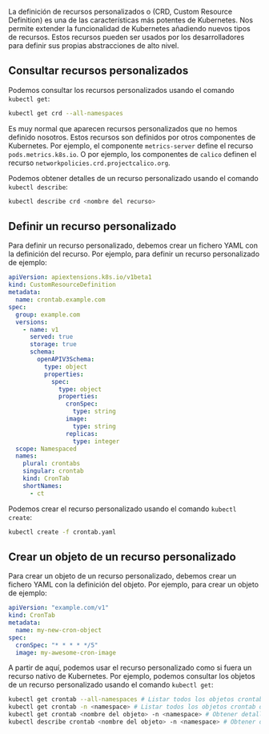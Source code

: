
La definición de recursos personalizados o (CRD, Custom Resource Definition) es una de las características más potentes de Kubernetes. Nos permite extender la funcionalidad de Kubernetes añadiendo nuevos tipos de recursos. Estos recursos pueden ser usados por los desarrolladores para definir sus propias abstracciones de alto nivel.

## Consultar recursos personalizados
Podemos consultar los recursos personalizados usando el comando `kubectl get`:
```bash
kubectl get crd --all-namespaces
```

Es muy normal que aparecen recursos personalizados que no hemos definido nosotros. Estos recursos son definidos por otros componentes de Kubernetes. Por ejemplo, el componente `metrics-server` define el recurso `pods.metrics.k8s.io`. O por ejemplo, los componentes de `calico` definen el recurso `networkpolicies.crd.projectcalico.org`.

Podemos obtener detalles de un recurso personalizado usando el comando `kubectl describe`:
```bash
kubectl describe crd <nombre del recurso>
```

## Definir un recurso personalizado
Para definir un recurso personalizado, debemos crear un fichero YAML con la definición del recurso. Por ejemplo, para definir un recurso personalizado de ejemplo:
```yaml
apiVersion: apiextensions.k8s.io/v1beta1
kind: CustomResourceDefinition
metadata:
  name: crontab.example.com
spec:
  group: example.com
  versions:
    - name: v1
	  served: true
	  storage: true
	  schema:
	    openAPIV3Schema:
		  type: object
		  properties:
		    spec:
			  type: object
			  properties:
			    cronSpec:
				  type: string
				image:
				  type: string
				replicas:
				  type: integer
  scope: Namespaced
  names:
	plural: crontabs
	singular: crontab
	kind: CronTab
	shortNames:
	  - ct
```

Podemos crear el recurso personalizado usando el comando `kubectl create`:
```bash
kubectl create -f crontab.yaml
```

## Crear un objeto de un recurso personalizado
Para crear un objeto de un recurso personalizado, debemos crear un fichero YAML con la definición del objeto. Por ejemplo, para crear un objeto de ejemplo:
```yaml
apiVersion: "example.com/v1"
kind: CronTab
metadata:
  name: my-new-cron-object
spec:
  cronSpec: "* * * * */5"
  image: my-awesome-cron-image
```

A partir de aquí, podemos usar el recurso personalizado como si fuera un recurso nativo de Kubernetes. Por ejemplo, podemos consultar los objetos de un recurso personalizado usando el comando `kubectl get`:
```bash
kubectl get crontab --all-namespaces # Listar todos los objetos crontab de todos los namespaces
kubectl get crontab -n <namespace> # Listar todos los objetos crontab de un namespace
kubectl get crontab <nombre del objeto> -n <namespace> # Obtener detalles de un objeto crontab
kubectl describe crontab <nombre del objeto> -n <namespace> # Obtener detalles de un objeto crontab
```